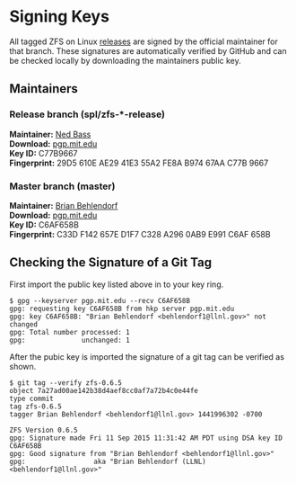 # Signing Keys

All tagged ZFS on Linux [releases](releases) are signed by the official maintainer for that branch.  These signatures are automatically verified by GitHub and can be checked locally by downloading the maintainers public key.

## Maintainers

### Release branch (spl/zfs-*-release)

**Maintainer:** [Ned Bass][nedbass]  
**Download:** [pgp.mit.edu][nedbass-pubkey]  
**Key ID:** C77B9667  
**Fingerprint:** 29D5 610E AE29 41E3 55A2  FE8A B974 67AA C77B 9667  

### Master branch (master)

**Maintainer:** [Brian Behlendorf][behlendorf]  
**Download:** [pgp.mit.edu][behlendorf-pubkey]  
**Key ID:** C6AF658B  
**Fingerprint:** C33D F142 657E D1F7 C328  A296 0AB9 E991 C6AF 658B  

## Checking the Signature of a Git Tag

First import the public key listed above in to your key ring.

```
$ gpg --keyserver pgp.mit.edu --recv C6AF658B
gpg: requesting key C6AF658B from hkp server pgp.mit.edu
gpg: key C6AF658B: "Brian Behlendorf <behlendorf1@llnl.gov>" not changed
gpg: Total number processed: 1
gpg:              unchanged: 1
```

After the pubic key is imported the signature of a git tag can be verified as shown.

```
$ git tag --verify zfs-0.6.5
object 7a27ad00ae142b38d4aef8cc0af7a72b4c0e44fe
type commit
tag zfs-0.6.5
tagger Brian Behlendorf <behlendorf1@llnl.gov> 1441996302 -0700

ZFS Version 0.6.5
gpg: Signature made Fri 11 Sep 2015 11:31:42 AM PDT using DSA key ID C6AF658B
gpg: Good signature from "Brian Behlendorf <behlendorf1@llnl.gov>"
gpg:                 aka "Brian Behlendorf (LLNL) <behlendorf1@llnl.gov>"
```

[nedbass]: https://github.com/nedbass
[nedbass-pubkey]: http://pgp.mit.edu/pks/lookup?op=vindex&search=0xB97467AAC77B9667&fingerprint=on
[behlendorf]: https://github.com/behlendorf
[behlendorf-pubkey]: http://pgp.mit.edu/pks/lookup?op=vindex&search=0x0AB9E991C6AF658B&fingerprint=on
[releases]: https://github.com/zfsonlinux/zfs/releases